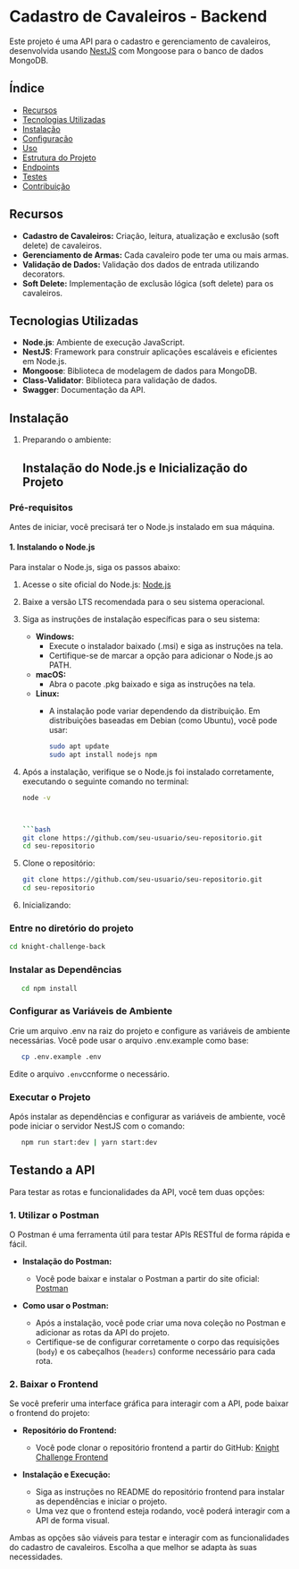 # Cadastro de Cavaleiros - Backend

Este projeto é uma API para o cadastro e gerenciamento de cavaleiros, desenvolvida usando [NestJS](https://nestjs.com/) com Mongoose para o banco de dados MongoDB.

## Índice

- [Recursos](#recursos)
- [Tecnologias Utilizadas](#tecnologias-utilizadas)
- [Instalação](#instalação)
- [Configuração](#configuração)
- [Uso](#uso)
- [Estrutura do Projeto](#estrutura-do-projeto)
- [Endpoints](#endpoints)
- [Testes](#testes)
- [Contribuição](#contribuição)

## Recursos

- **Cadastro de Cavaleiros:** Criação, leitura, atualização e exclusão (soft delete) de cavaleiros.
- **Gerenciamento de Armas:** Cada cavaleiro pode ter uma ou mais armas.
- **Validação de Dados:** Validação dos dados de entrada utilizando decorators.
- **Soft Delete:** Implementação de exclusão lógica (soft delete) para os cavaleiros.

## Tecnologias Utilizadas

- **Node.js**: Ambiente de execução JavaScript.
- **NestJS**: Framework para construir aplicações escaláveis e eficientes em Node.js.
- **Mongoose**: Biblioteca de modelagem de dados para MongoDB.
- **Class-Validator**: Biblioteca para validação de dados.
- **Swagger**: Documentação da API.

## Instalação

1. Preparando o ambiente:

   ## Instalação do Node.js e Inicialização do Projeto

### Pré-requisitos

Antes de iniciar, você precisará ter o Node.js instalado em sua máquina.

#### 1. Instalando o Node.js

Para instalar o Node.js, siga os passos abaixo:

1. Acesse o site oficial do Node.js: [Node.js](https://nodejs.org/)
2. Baixe a versão LTS recomendada para o seu sistema operacional.
3. Siga as instruções de instalação específicas para o seu sistema:

   - **Windows:**
     - Execute o instalador baixado (.msi) e siga as instruções na tela.
     - Certifique-se de marcar a opção para adicionar o Node.js ao PATH.
   - **macOS:**
     - Abra o pacote .pkg baixado e siga as instruções na tela.
   - **Linux:**
     - A instalação pode variar dependendo da distribuição. Em distribuições baseadas em Debian (como Ubuntu), você pode usar:

       ```bash
       sudo apt update
       sudo apt install nodejs npm
       ```

4. Após a instalação, verifique se o Node.js foi instalado corretamente, executando o seguinte comando no terminal:

   ```bash
   node -v



   ```bash
   git clone https://github.com/seu-usuario/seu-repositorio.git
   cd seu-repositorio

2. Clone o repositório:

   ```bash
   git clone https://github.com/seu-usuario/seu-repositorio.git
   cd seu-repositorio


3. Inicializando:

### Entre no diretório do projeto

   ```bash
   cd knight-challenge-back

   ```

### Instalar as Dependências

```bash
   cd npm install

   ```


### Configurar as Variáveis de Ambiente

   Crie um arquivo .env na raiz do projeto e configure as variáveis de ambiente necessárias. Você pode usar o arquivo .env.example como base:

```bash
   cp .env.example .env
   ```
   Edite o arquivo `.env`ccnforme o necessário.

### Executar o Projeto

   Após instalar as dependências e configurar as variáveis de ambiente, você pode iniciar o servidor NestJS com o comando:
```bash
   npm run start:dev | yarn start:dev
   ```

## Testando a API

Para testar as rotas e funcionalidades da API, você tem duas opções:

### 1. Utilizar o Postman

O Postman é uma ferramenta útil para testar APIs RESTful de forma rápida e fácil. 

- **Instalação do Postman:**
  - Você pode baixar e instalar o Postman a partir do site oficial: [Postman](https://www.postman.com/downloads/)
  
- **Como usar o Postman:**
  - Após a instalação, você pode criar uma nova coleção no Postman e adicionar as rotas da API do projeto.
  - Certifique-se de configurar corretamente o corpo das requisições (`body`) e os cabeçalhos (`headers`) conforme necessário para cada rota.

### 2. Baixar o Frontend

Se você preferir uma interface gráfica para interagir com a API, pode baixar o frontend do projeto:

- **Repositório do Frontend:**
  - Você pode clonar o repositório frontend a partir do GitHub: [Knight Challenge Frontend](https://github.com/tuccioRafael/knight-challenge-front)

- **Instalação e Execução:**
  - Siga as instruções no README do repositório frontend para instalar as dependências e iniciar o projeto.
  - Uma vez que o frontend esteja rodando, você poderá interagir com a API de forma visual.

Ambas as opções são viáveis para testar e interagir com as funcionalidades do cadastro de cavaleiros. Escolha a que melhor se adapta às suas necessidades.

